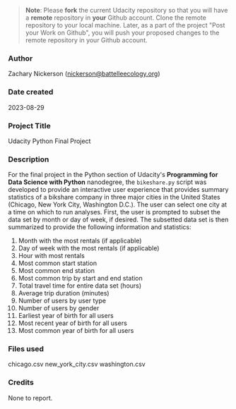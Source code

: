 >**Note**: Please **fork** the current Udacity repository so that you will have a **remote** repository in **your** Github account. Clone the remote repository to your local machine. Later, as a part of the project "Post your Work on Github", you will push your proposed changes to the remote repository in your Github account.

### Author
Zachary Nickerson (nickerson@battelleecology.org)

### Date created
2023-08-29

### Project Title
Udacity Python Final Project

### Description
For the final project in the Python section of Udacity's **Programming for Data Science with Python** nanodegree, the `bikeshare.py` script was developed to provide an interactive user experience that provides summary statistics of a bikshare company in three major cities in the United States (Chicago, New York City, Washington D.C.). The user can select one city at a time on which to run analyses. First, the user is prompted to subset the data set by month or day of week, if desired. The subsetted data set is then summarized to provide the following information and statistics:

1.	Month with the most rentals (if applicable)
2.	Day of week with the most rentals (if applicable)
3.	Hour with most rentals
4.	Most common start station
5.	Most common end station
6.	Most common trip by start and end station
7.	Total travel time for entire data set (hours)
8.	Average trip duration (minutes)
9.	Number of users by user type
10.	Number of users by gender
11.	Earliest year of birth for all users
12. Most recent year of birth for all users
13. Most common year of birth for all users

### Files used
chicago.csv
new_york_city.csv
washington.csv

### Credits
None to report.

